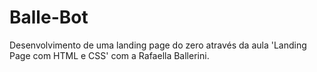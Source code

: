 # Balle-Bot
Desenvolvimento de uma landing page do zero através da aula 'Landing Page com HTML e CSS' com a Rafaella Ballerini.
